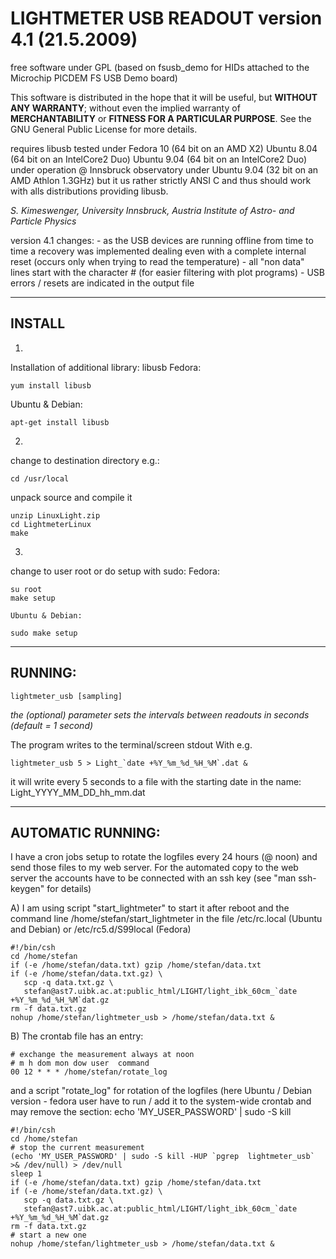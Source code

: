 
# LIGHTMETER USB READOUT version 4.1 (21.5.2009)

 free software under GPL (based on fsusb_demo for HIDs attached
 to the Microchip PICDEM FS USB Demo board)

This software is distributed in the hope that it will be useful, but
**WITHOUT ANY WARRANTY**; without even the implied warranty of
**MERCHANTABILITY** or **FITNESS FOR A PARTICULAR PURPOSE**.  See the GNU
General Public License for more details.

 requires libusb
 tested under Fedora 10 (64 bit on an AMD X2)
              Ubuntu 8.04 (64 bit on an IntelCore2 Duo)
              Ubuntu 9.04 (64 bit on an IntelCore2 Duo)
 under operation @ Innsbruck observatory under Ubuntu 9.04
              (32 bit on an AMD Athlon 1.3GHz)
 but it us rather strictly ANSI C and thus should work
 with alls distributions providing libusb.

*S. Kimeswenger, University Innsbruck, Austria
 Institute of Astro- and Particle Physics*

 version 4.1
 changes: 
    - as the USB devices are running offline from time to time
      a recovery was implemented dealing even with a complete internal reset
      (occurs only when trying to read the temperature)
    - all "non data" lines start with the character # 
      (for easier filtering with plot programs)
    - USB errors / resets are indicated in the output file
    



--------------------------------------------------------------------
## INSTALL

1)
Installation of additional library: libusb
Fedora:
```
yum install libusb
```
Ubuntu & Debian:
```
apt-get install libusb
```

2)
change to destination directory e.g.:
```
cd /usr/local
```
unpack source and compile it
```
unzip LinuxLight.zip
cd LightmeterLinux
make
```

3)
change to user root or do setup with sudo:
    Fedora:
```
su root
make setup
```
    Ubuntu & Debian:
```
sudo make setup
```
--------------------------------------------------------------------
## RUNNING:

```
lightmeter_usb [sampling]
```
*the (optional) parameter sets the intervals between readouts in seconds (default = 1 second)*

The program writes to the terminal/screen stdout
With e.g.
```
lightmeter_usb 5 > Light_`date +%Y_%m_%d_%H_%M`.dat &
```
it will write every 5 seconds to a file with the starting date in the
name: Light_YYYY_MM_DD_hh_mm.dat

----------------------------------------------------------------------

## AUTOMATIC RUNNING:

I have a cron jobs setup to rotate the logfiles every 24 hours
(@ noon) and send those files to my web server. For the automated copy
to the web server the accounts have to be connected with an ssh key
(see "man ssh-keygen" for details)

A)
I am using script "start_lightmeter" to start it after reboot and the
command line /home/stefan/start_lightmeter in the file /etc/rc.local
(Ubuntu and Debian) or /etc/rc5.d/S99local (Fedora)

```
#!/bin/csh
cd /home/stefan
if (-e /home/stefan/data.txt) gzip /home/stefan/data.txt
if (-e /home/stefan/data.txt.gz) \
   scp -q data.txt.gz \
   stefan@ast7.uibk.ac.at:public_html/LIGHT/light_ibk_60cm_`date +%Y_%m_%d_%H_%M`dat.gz
rm -f data.txt.gz
nohup /home/stefan/lightmeter_usb > /home/stefan/data.txt &
```
B)
The crontab file has an entry:
```
# exchange the measurement always at noon
# m h dom mon dow user	command
00 12 * * *	/home/stefan/rotate_log
```

and a script "rotate_log" for rotation of the logfiles (here Ubuntu /
Debian version - fedora user have to run / add it to the system-wide
crontab and may remove the section: echo 'MY_USER_PASSWORD' | sudo -S kill

```
#!/bin/csh
cd /home/stefan
# stop the current measurement
(echo 'MY_USER_PASSWORD' | sudo -S kill -HUP `pgrep  lightmeter_usb` >& /dev/null) > /dev/null
sleep 1
if (-e /home/stefan/data.txt) gzip /home/stefan/data.txt
if (-e /home/stefan/data.txt.gz) \
   scp -q data.txt.gz \
   stefan@ast7.uibk.ac.at:public_html/LIGHT/light_ibk_60cm_`date +%Y_%m_%d_%H_%M`dat.gz
rm -f data.txt.gz
# start a new one
nohup /home/stefan/lightmeter_usb > /home/stefan/data.txt &
```
